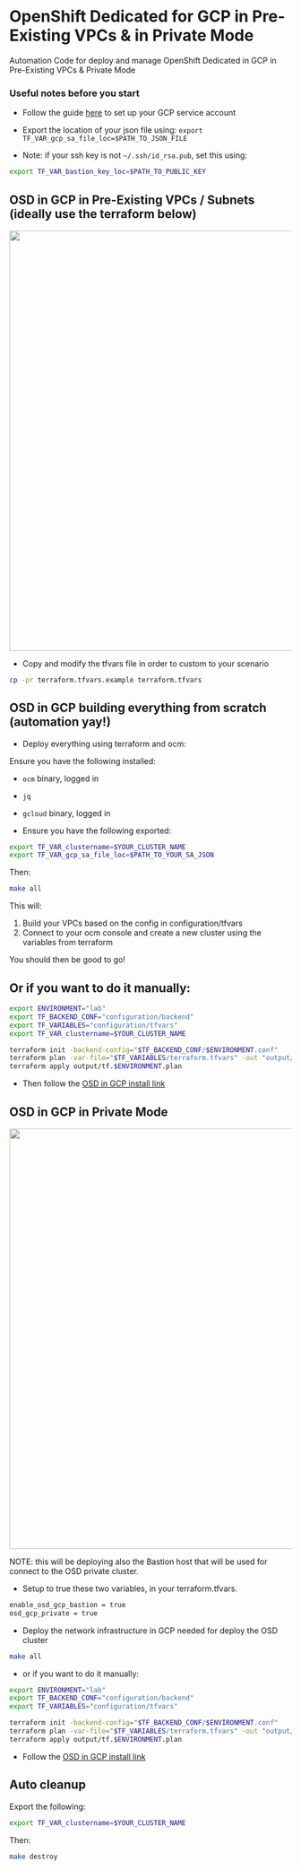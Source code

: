# OpenShift Dedicated for GCP in Pre-Existing VPCs & in Private Mode

Automation Code for deploy and manage OpenShift Dedicated in GCP in Pre-Existing VPCs & Private Mode

### Useful notes before you start

* Follow the guide [here](https://docs.openshift.com/dedicated/osd_install_access_delete_cluster/creating-a-gcp-cluster.html#osd-create-gcp-cluster-ccs_osd-creating-a-cluster-on-gcp) to set up your GCP service account
* Export the location of your json file using: `export TF_VAR_gcp_sa_file_loc=$PATH_TO_JSON_FILE`


* Note: if your ssh key is not `~/.ssh/id_rsa.pub`, set this using:

```bash
export TF_VAR_bastion_key_loc=$PATH_TO_PUBLIC_KEY
```

## OSD in GCP in Pre-Existing VPCs / Subnets (ideally use the terraform below)

<img align="center" width="750" src="assets/osd-prereqs.png">

* Copy and modify the tfvars file in order to custom to your scenario

```bash
cp -pr terraform.tfvars.example terraform.tfvars
```

## OSD in GCP building everything from scratch (automation yay!)

* Deploy everything using terraform and ocm:

Ensure you have the following installed:
* `ocm` binary, logged in
* `jq`
* `gcloud` binary, logged in

* Ensure you have the following exported:

```bash
export TF_VAR_clustername=$YOUR_CLUSTER_NAME
export TF_VAR_gcp_sa_file_loc=$PATH_TO_YOUR_SA_JSON
````

Then:

```bash
make all
```

This will:
1. Build your VPCs based on the config  in configuration/tfvars
2. Connect to your ocm console and create a new cluster using the variables from terraform

You should then be good to go!

## Or if you want to do it manually:

```bash
export ENVIRONMENT="lab"
export TF_BACKEND_CONF="configuration/backend"
export TF_VARIABLES="configuration/tfvars"
export TF_VAR_clustername=$YOUR_CLUSTER_NAME

terraform init -backend-config="$TF_BACKEND_CONF/$ENVIRONMENT.conf"
terraform plan -var-file="$TF_VARIABLES/terraform.tfvars" -out "output/tf.$ENVIRONMENT.plan"
terraform apply output/tf.$ENVIRONMENT.plan
```

* Then follow the [OSD in GCP install link](https://docs.openshift.com/dedicated/osd_install_access_delete_cluster/creating-a-gcp-cluster.html#osd-create-gcp-cluster-ccs_osd-creating-a-cluster-on-gcp)

## OSD in GCP in Private Mode

<img align="center" width="750" src="assets/osd-prereqs-private.png">

NOTE: this will be deploying also the Bastion host that will be used for connect to the OSD private cluster.

* Setup to true these two variables, in your terraform.tfvars.

```bash
enable_osd_gcp_bastion = true
osd_gcp_private = true
```

* Deploy the network infrastructure in GCP needed for deploy the OSD cluster

```bash
make all
```

* or if you want to do it manually:

```bash
export ENVIRONMENT="lab"
export TF_BACKEND_CONF="configuration/backend"
export TF_VARIABLES="configuration/tfvars"

terraform init -backend-config="$TF_BACKEND_CONF/$ENVIRONMENT.conf"
terraform plan -var-file="$TF_VARIABLES/terraform.tfvars" -out "output/tf.$ENVIRONMENT.plan"
terraform apply output/tf.$ENVIRONMENT.plan
```

* Follow the [OSD in GCP install link](https://docs.openshift.com/dedicated/osd_install_access_delete_cluster/creating-a-gcp-cluster.html#osd-create-gcp-cluster-ccs_osd-creating-a-cluster-on-gcp)

## Auto cleanup

Export the following:

```bash
export TF_VAR_clustername=$YOUR_CLUSTER_NAME
````

Then:

```bash
make destroy
```

